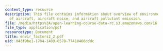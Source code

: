 ```yaml
---
content_type: resource
description: This file contains information about overview of environmental effects
  of aircraft, aircraft noise, and aircraft pollutant emission.
file: /media/https%3A/open-learning-course-data-rc.s3.amazonaws.com/16-885j-aircraft-systems-engineering-fall-2004/043f9be117841409057877418466dddc_envir_factors2_2.pdf
file_type: application/pdf
resourcetype: Document
title: envir_factors2_2.pdf
uid: 043f9be1-1784-1409-0578-77418466dddc
---
```


